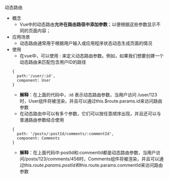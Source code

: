 动态路由
- 概念
  - Vue中的动态路由**允许在路由路径中添加参数**；以便根据这些参数显示不同的页面内容；
- 应用场景
  - 动态路由通常用于根据用户输入或应用程序状态动态生成页面的情况
- 使用
  - 在vue中，可以使用 : 来定义动态路由参数。例如，如果我们想要创建一个动态路由来匹配包含用户ID的路径
  ```
  {
    path:'/user/:id', 
    component: User
  }
  ```
  - **解释**：在上面的代码中，:id 表示动态路由参数，当用户访问 /user/123 时，User组件将被渲染，并且可以通过this.$route.params.id来访问路由参数
  - 在动态路由中可以有多个参数，它们可以按任意顺序出现，并且还可以与普通路由参数结合使用
  ```
  {
    path: '/posts/:postId/comments/:commentId', 
    component: Comments
  }
  ```
  - **解释**：在上面代码中:postId和:commentId都是动态路由参数，当用户访问/posts/123/comments/456时，Comments组件将被渲染，并且可以通过this.$route.params.postId和this.$route.params.commentId来访问路由参数

